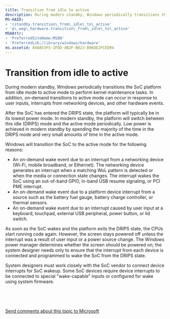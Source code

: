 ```yaml
---
title: Transition from idle to active
description: During modern standby, Windows periodically transitions the SoC platform from idle mode to active mode to perform kernel maintenance tasks.
MS-HAID:
- 'cstandby.transition\_from\_idle\_to\_active'
- 'p\_weg\_hardware.transition\_from\_idle\_to\_active'
MSHAttr:
- 'PreferredSiteName:MSDN'
- 'PreferredLib:/library/windows/hardware'
ms.assetid: 848A53F5-1FDD-4B2F-B823-B96DE2FCED94
---
```


# Transition from idle to active


During modern standby, Windows periodically transitions the SoC platform from idle mode to active mode to perform kernel maintenance tasks. In addition, on-demand transitions to active mode can occur in response to user inputs, interrupts from networking devices, and other hardware events.

After the SoC has entered the DRIPS state, the platform will typically be in its lowest power mode. In modern standby, the platform will switch between this idle (DRIPS) mode and the active mode periodically. Low power is achieved in modern standby by spending the majority of the time in the DRIPS mode and very small amounts of time in the active mode.

Windows will transition the SoC to the active mode for the following reasons:

-   An on-demand wake event due to an interrupt from a networking device (Wi-Fi, mobile broadband, or Ethernet). The networking device generates an interrupt when a matching WoL pattern is detected or when the media or connection state changes. The interrupt wakes the SoC using an out-of-band GPIO, in-band USB resume signaling, or PCI PME interrupt.
-   An on-demand wake event due to a platform device interrupt from a source such as the battery fuel gauge, battery charge controller, or thermal sensors.
-   An on-demand wake event due to an interrupt caused by user input at a keyboard, touchpad, external USB peripheral, power button, or lid switch.

As soon as the SoC wakes and the platform exits the DRIPS state, the CPUs start running code again. However, the screen stays powered off unless the interrupt was a result of user input or a power source change. The Windows power manager determines whether the screen should be powered on; the system designer needs only to ensure that the interrupt from each device is connected and programmed to wake the SoC from the DRIPS state.

System designers must work closely with the SoC vendor to connect device interrupts for SoC wakeup. Some SoC devices require device interrupts to be connected to special "wake-capable" inputs or configured for wake using system firmware.

 

 

[Send comments about this topic to Microsoft](mailto:wsddocfb@microsoft.com?subject=Documentation%20feedback%20%5Bp_WEG_Hardware\p_weg_hardware%5D:%20Transition%20from%20idle%20to%20active%20%20RELEASE:%20%285/9/2016%29&body=%0A%0APRIVACY%20STATEMENT%0A%0AWe%20use%20your%20feedback%20to%20improve%20the%20documentation.%20We%20don't%20use%20your%20email%20address%20for%20any%20other%20purpose,%20and%20we'll%20remove%20your%20email%20address%20from%20our%20system%20after%20the%20issue%20that%20you're%20reporting%20is%20fixed.%20While%20we're%20working%20to%20fix%20this%20issue,%20we%20might%20send%20you%20an%20email%20message%20to%20ask%20for%20more%20info.%20Later,%20we%20might%20also%20send%20you%20an%20email%20message%20to%20let%20you%20know%20that%20we've%20addressed%20your%20feedback.%0A%0AFor%20more%20info%20about%20Microsoft's%20privacy%20policy,%20see%20http://privacy.microsoft.com/default.aspx. "Send comments about this topic to Microsoft")




